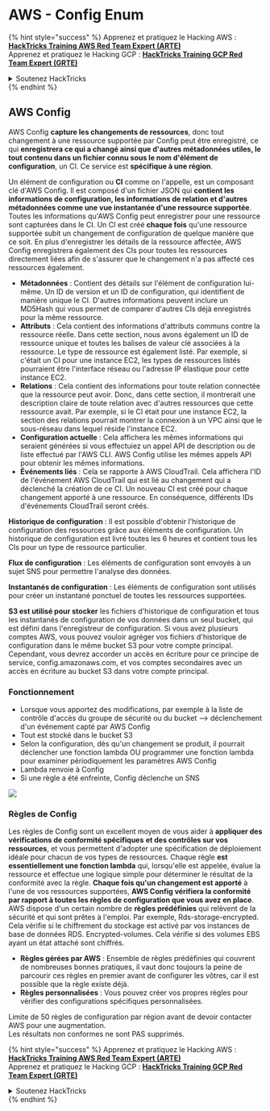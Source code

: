# AWS - Config Enum

{% hint style="success" %}
Apprenez et pratiquez le Hacking AWS :<img src="/.gitbook/assets/image.png" alt="" data-size="line">[**HackTricks Training AWS Red Team Expert (ARTE)**](https://training.hacktricks.xyz/courses/arte)<img src="/.gitbook/assets/image.png" alt="" data-size="line">\
Apprenez et pratiquez le Hacking GCP : <img src="/.gitbook/assets/image (2).png" alt="" data-size="line">[**HackTricks Training GCP Red Team Expert (GRTE)**<img src="/.gitbook/assets/image (2).png" alt="" data-size="line">](https://training.hacktricks.xyz/courses/grte)

<details>

<summary>Soutenez HackTricks</summary>

* Consultez les [**plans d'abonnement**](https://github.com/sponsors/carlospolop) !
* **Rejoignez le** 💬 [**groupe Discord**](https://discord.gg/hRep4RUj7f) ou le [**groupe Telegram**](https://t.me/peass) ou **suivez-nous** sur **Twitter** 🐦 [**@hacktricks\_live**](https://twitter.com/hacktricks\_live)**.**
* **Partagez des astuces de hacking en soumettant des PRs aux dépôts GitHub** [**HackTricks**](https://github.com/carlospolop/hacktricks) et [**HackTricks Cloud**](https://github.com/carlospolop/hacktricks-cloud).

</details>
{% endhint %}

## AWS Config

AWS Config **capture les changements de ressources**, donc tout changement à une ressource supportée par Config peut être enregistré, ce qui **enregistrera ce qui a changé ainsi que d'autres métadonnées utiles, le tout contenu dans un fichier connu sous le nom d'élément de configuration**, un CI. Ce service est **spécifique à une région**.

Un élément de configuration ou **CI** comme on l'appelle, est un composant clé d'AWS Config. Il est composé d'un fichier JSON qui **contient les informations de configuration, les informations de relation et d'autres métadonnées comme une vue instantanée d'une ressource supportée**. Toutes les informations qu'AWS Config peut enregistrer pour une ressource sont capturées dans le CI. Un CI est créé **chaque fois** qu'une ressource supportée subit un changement de configuration de quelque manière que ce soit. En plus d'enregistrer les détails de la ressource affectée, AWS Config enregistrera également des CIs pour toutes les ressources directement liées afin de s'assurer que le changement n'a pas affecté ces ressources également.

* **Métadonnées** : Contient des détails sur l'élément de configuration lui-même. Un ID de version et un ID de configuration, qui identifient de manière unique le CI. D'autres informations peuvent inclure un MD5Hash qui vous permet de comparer d'autres CIs déjà enregistrés pour la même ressource.
* **Attributs** : Cela contient des informations d'attributs communs contre la ressource réelle. Dans cette section, nous avons également un ID de ressource unique et toutes les balises de valeur clé associées à la ressource. Le type de ressource est également listé. Par exemple, si c'était un CI pour une instance EC2, les types de ressources listés pourraient être l'interface réseau ou l'adresse IP élastique pour cette instance EC2.
* **Relations** : Cela contient des informations pour toute relation connectée que la ressource peut avoir. Donc, dans cette section, il montrerait une description claire de toute relation avec d'autres ressources que cette ressource avait. Par exemple, si le CI était pour une instance EC2, la section des relations pourrait montrer la connexion à un VPC ainsi que le sous-réseau dans lequel réside l'instance EC2.
* **Configuration actuelle** : Cela affichera les mêmes informations qui seraient générées si vous effectuiez un appel API de description ou de liste effectué par l'AWS CLI. AWS Config utilise les mêmes appels API pour obtenir les mêmes informations.
* **Événements liés** : Cela se rapporte à AWS CloudTrail. Cela affichera l'ID de l'événement AWS CloudTrail qui est lié au changement qui a déclenché la création de ce CI. Un nouveau CI est créé pour chaque changement apporté à une ressource. En conséquence, différents IDs d'événements CloudTrail seront créés.

**Historique de configuration** : Il est possible d'obtenir l'historique de configuration des ressources grâce aux éléments de configuration. Un historique de configuration est livré toutes les 6 heures et contient tous les CIs pour un type de ressource particulier.

**Flux de configuration** : Les éléments de configuration sont envoyés à un sujet SNS pour permettre l'analyse des données.

**Instantanés de configuration** : Les éléments de configuration sont utilisés pour créer un instantané ponctuel de toutes les ressources supportées.

**S3 est utilisé pour stocker** les fichiers d'historique de configuration et tous les instantanés de configuration de vos données dans un seul bucket, qui est défini dans l'enregistreur de configuration. Si vous avez plusieurs comptes AWS, vous pouvez vouloir agréger vos fichiers d'historique de configuration dans le même bucket S3 pour votre compte principal. Cependant, vous devrez accorder un accès en écriture pour ce principe de service, config.amazonaws.com, et vos comptes secondaires avec un accès en écriture au bucket S3 dans votre compte principal.

### Fonctionnement

* Lorsque vous apportez des modifications, par exemple à la liste de contrôle d'accès du groupe de sécurité ou du bucket —> déclenchement d'un événement capté par AWS Config
* Tout est stocké dans le bucket S3
* Selon la configuration, dès qu'un changement se produit, il pourrait déclencher une fonction lambda OU programmer une fonction lambda pour examiner périodiquement les paramètres AWS Config
* Lambda renvoie à Config
* Si une règle a été enfreinte, Config déclenche un SNS

![](<../../../../.gitbook/assets/image (126).png>)

### Règles de Config

Les règles de Config sont un excellent moyen de vous aider à **appliquer des vérifications de conformité spécifiques** **et des contrôles sur vos ressources**, et vous permettent d'adopter une spécification de déploiement idéale pour chacun de vos types de ressources. Chaque règle **est essentiellement une fonction lambda** qui, lorsqu'elle est appelée, évalue la ressource et effectue une logique simple pour déterminer le résultat de la conformité avec la règle. **Chaque fois qu'un changement est apporté** à l'une de vos ressources supportées, **AWS Config vérifiera la conformité par rapport à toutes les règles de configuration que vous avez en place**.\
AWS dispose d'un certain nombre de **règles prédéfinies** qui relèvent de la sécurité et qui sont prêtes à l'emploi. Par exemple, Rds-storage-encrypted. Cela vérifie si le chiffrement du stockage est activé par vos instances de base de données RDS. Encrypted-volumes. Cela vérifie si des volumes EBS ayant un état attaché sont chiffrés.

* **Règles gérées par AWS** : Ensemble de règles prédéfinies qui couvrent de nombreuses bonnes pratiques, il vaut donc toujours la peine de parcourir ces règles en premier avant de configurer les vôtres, car il est possible que la règle existe déjà.
* **Règles personnalisées** : Vous pouvez créer vos propres règles pour vérifier des configurations spécifiques personnalisées.

Limite de 50 règles de configuration par région avant de devoir contacter AWS pour une augmentation.\
Les résultats non conformes ne sont PAS supprimés.

{% hint style="success" %}
Apprenez et pratiquez le Hacking AWS :<img src="/.gitbook/assets/image.png" alt="" data-size="line">[**HackTricks Training AWS Red Team Expert (ARTE)**](https://training.hacktricks.xyz/courses/arte)<img src="/.gitbook/assets/image.png" alt="" data-size="line">\
Apprenez et pratiquez le Hacking GCP : <img src="/.gitbook/assets/image (2).png" alt="" data-size="line">[**HackTricks Training GCP Red Team Expert (GRTE)**<img src="/.gitbook/assets/image (2).png" alt="" data-size="line">](https://training.hacktricks.xyz/courses/grte)

<details>

<summary>Soutenez HackTricks</summary>

* Consultez les [**plans d'abonnement**](https://github.com/sponsors/carlospolop) !
* **Rejoignez le** 💬 [**groupe Discord**](https://discord.gg/hRep4RUj7f) ou le [**groupe Telegram**](https://t.me/peass) ou **suivez-nous** sur **Twitter** 🐦 [**@hacktricks\_live**](https://twitter.com/hacktricks\_live)**.**
* **Partagez des astuces de hacking en soumettant des PRs aux dépôts GitHub** [**HackTricks**](https://github.com/carlospolop/hacktricks) et [**HackTricks Cloud**](https://github.com/carlospolop/hacktricks-cloud).

</details>
{% endhint %}
